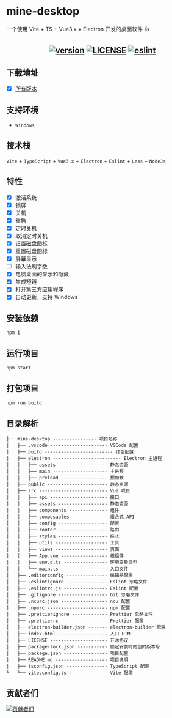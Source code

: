 # mine-desktop

一个使用 Vite + TS + Vue3.x + Electron 开发的桌面软件 👍

<h2 align="center">
  <a href="https://github.com/biaov/mine-desktop/releases"><img src="https://shields.io/github/v/release/biaov/mine-desktop.svg?logo=github&label=version" alt="version" /></a>
  <a href="https://github.com/biaov/mine-desktop/blob/main/LICENSE"><img src="https://img.shields.io/github/license/biaov/mine-desktop.svg" alt="LICENSE" /></a>
  <a href="https://github.com/biaov/mine-desktop/blob/main/.eslintrc.js"><img src="https://img.shields.io/badge/eslint-prettier-blue?logo=eslint" alt="eslint" /></a>
</h2>

## 下载地址

- [x] [所有版本](https://github.com/biaov/mine-desktop/releases)

## 支持环境

- `Windows`

## 技术栈

`Vite` + `TypeScript` + `Vue3.x` + `Electron` + `Eslint` + `Less` + `NodeJs`

## 特性

- [x] 激活系统
- [x] 锁屏
- [x] 关机
- [x] 重启
- [x] 定时关机
- [x] 取消定时关机
- [x] 设置磁盘图标
- [x] 重置磁盘图标
- [x] 屏幕显示
- [ ] 输入法刷字数
- [x] 电脑桌面的显示和隐藏
- [x] 生成短链
- [x] 打开第三方应用程序
- [x] 自动更新，支持 Windows

## 安装依赖

```sh
npm i
```

## 运行项目

```sh
npm start
```

## 打包项目

```sh
npm run build
```

## 目录解析

```MD
├── mine-desktop ---------------- 项目名称
│   ├── .vscode --------------------- VSCode 配置
│   ├── build ------------------------- 打包配置
│   ├── electron ------------------------- Electron 主进程
│   │   ├── assets ------------------ 静态资源
│   │   ├── main -------------------- 主进程
│   │   ├── preload ----------------- 预加载
│   ├── public ---------------------- 静态资源
│   ├── src ------------------------- Vue 项目
│   │   ├── api --------------------- 接口
│   │   ├── assets ------------------ 静态资源
│   │   ├── components -------------- 组件
│   │   ├── composables ------------- 组合式 API
│   │   ├── config ------------------ 配置
│   │   ├── router ------------------ 路由
│   │   ├── styles ------------------ 样式
│   │   ├── utils ------------------- 工具
│   │   ├── views ------------------- 页面
│   │   ├── App.vue ----------------- 根组件
│   │   ├── env.d.ts ---------------- 环境变量类型
│   │   └── main.ts ----------------- 入口文件
│   ├── .editorconfig --------------- 编辑器配置
│   ├── .eslintignore --------------- Eslint 忽略文件
│   ├── .eslintrc.js ---------------- Eslint 配置
│   ├── .gitignore ------------------ Git 忽略文件
│   ├── .ncurc.json ----------------- ncu 配置
│   ├── .npmrc ---------------------- npm 配置
│   ├── .prettierignore ------------- Prettier 忽略文件
│   ├── .prettierrc ----------------- Prettier 配置
│   ├── electron-builder.json ------- electron-builder 配置
│   ├── index.html ------------------ 入口 HTML
│   ├── LICENSE --------------------- 开源协议
│   ├── package-lock.json ----------- 锁定安装时的包的版本号
│   ├── package.json ---------------- 项目配置
│   ├── README.md ------------------- 项目说明
│   ├── tsconfig.json --------------- TypeScript 配置
└   └── vite.config.ts -------------- Vite 配置
```

## 贡献者们

[![贡献者们](https://contrib.rocks/image?repo=biaov/mine-desktop)](https://github.com/biaov/mine-desktop/graphs/contributors)
